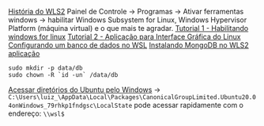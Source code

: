 [História do WLS2](https://youtu.be/28jHuWBi72w)
Painel de Controle -> Programas -> Ativar ferramentas windows -> habilitar Windows Subsystem for Linux, Windows Hypervisor Platform (máquina virtual) e o que mais te agradar.
[Tutorial 1 - Habilitando windows for linux](https://youtu.be/_Wp2nWtTBBY)
[Tutorial 2 - Aplicação para Interface Gráfica do Linux](https://youtu.be/6hXqhFogEXY)
[Configurando um banco de dados no WSL](https://docs.microsoft.com/pt-br/windows/wsl/tutorials/wsl-database)
[Instalando MongoDB no WLS2](https://dev.to/seanwelshbrown/installing-mongodb-on-windows-subsystem-for-linux-wsl-2-19m9) [aplicação](https://sourceforge.net/projects/vcxsrv/)
```
sudo mkdir -p data/db
sudo chown -R `id -un` /data/db
```
[Acessar diretórios do Ubuntu pelo Windows](https://youtu.be/nEqj-4UsND4) -> `C:\Users\luiz_\AppData\Local\Packages\CanonicalGroupLimited.Ubuntu20.04onWindows_79rhkp1fndgsc\LocalState`
pode acessar rapidamente com o endereço: `\\wsl$`

